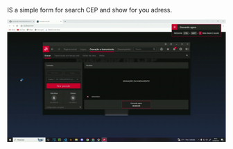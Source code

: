 IS a simple form for search CEP and show for you adress.

![](https://github.com/EuKennedy/buscarcep-react/blob/main/src/img/gifforreadme.gif)
